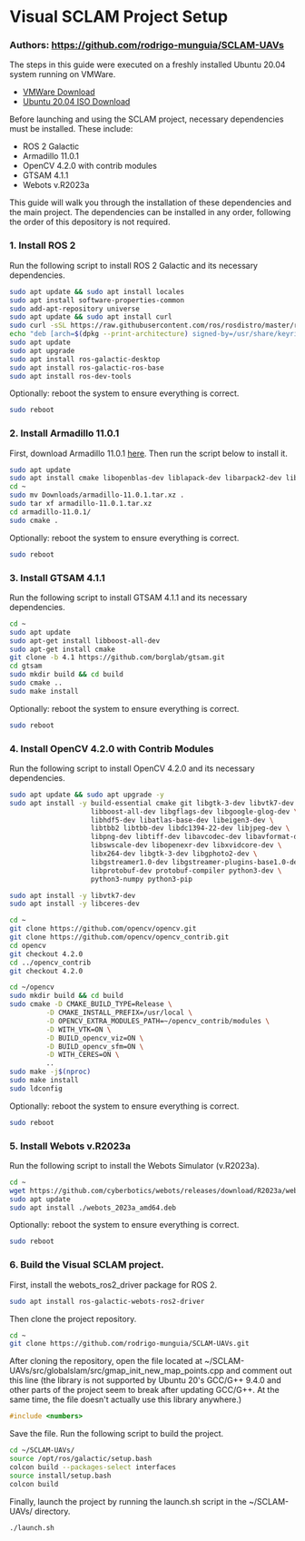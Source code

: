 # Visual SCLAM Project Setup
### Authors: https://github.com/rodrigo-munguia/SCLAM-UAVs

The steps in this guide were executed on a freshly installed Ubuntu 20.04 system running on VMWare.
- [VMWare Download](https://livecsupomona-my.sharepoint.com/:u:/g/personal/rickramirez_cpp_edu/EauwsEtVC3ZIpcxP7PNTYyQBfk_FGKrOK8cS6195BIdhJQ?e=aO1hES)
- [Ubuntu 20.04 ISO Download](https://releases.ubuntu.com/focal/ubuntu-20.04.6-desktop-amd64.iso)

Before launching and using the SCLAM project, necessary dependencies must be installed.
These include:
- ROS 2 Galactic
- Armadillo 11.0.1
- OpenCV 4.2.0 with contrib modules
- GTSAM 4.1.1
- Webots v.R2023a

This guide will walk you through the installation of these dependencies and the main project.
The dependencies can be installed in any order, following the order of this depository is not required.

### 1. Install ROS 2
Run the following script to install ROS 2 Galactic and its necessary dependencies.

```bash
sudo apt update && sudo apt install locales
sudo apt install software-properties-common
sudo add-apt-repository universe
sudo apt update && sudo apt install curl
sudo curl -sSL https://raw.githubusercontent.com/ros/rosdistro/master/ros.key -o /usr/share/keyrings/ros-archive-keyring.gpg
echo "deb [arch=$(dpkg --print-architecture) signed-by=/usr/share/keyrings/ros-archive-keyring.gpg] http://packages.ros.org/ros2/ubuntu $(. /etc/os-release && echo $UBUNTU_CODENAME) main" | sudo tee /etc/apt/sources.list.d/ros2.list > /dev/null
sudo apt update
sudo apt upgrade
sudo apt install ros-galactic-desktop
sudo apt install ros-galactic-ros-base
sudo apt install ros-dev-tools
```

Optionally: reboot the system to ensure everything is correct.
```bash
sudo reboot
```

### 2. Install Armadillo 11.0.1
First, download Armadillo 11.0.1 [here](https://sourceforge.net/projects/arma/files/armadillo-11.0.1.tar.xz/download?use_mirror=master).
Then run the script below to install it.

```bash
sudo apt update
sudo apt install cmake libopenblas-dev liblapack-dev libarpack2-dev libsuperlu-dev
cd ~
sudo mv Downloads/armadillo-11.0.1.tar.xz .
sudo tar xf armadillo-11.0.1.tar.xz
cd armadillo-11.0.1/
sudo cmake .
```

Optionally: reboot the system to ensure everything is correct.
```bash
sudo reboot
```

### 3. Install GTSAM 4.1.1
Run the following script to install GTSAM 4.1.1 and its necessary dependencies.

```bash
cd ~
sudo apt update
sudo apt-get install libboost-all-dev
sudo apt-get install cmake
git clone -b 4.1 https://github.com/borglab/gtsam.git
cd gtsam
sudo mkdir build && cd build
sudo cmake ..
sudo make install
```

Optionally: reboot the system to ensure everything is correct.
```bash
sudo reboot
```

### 4. Install OpenCV 4.2.0 with Contrib Modules
Run the following script to install OpenCV 4.2.0 and its necessary dependencies.

```bash
sudo apt update && sudo apt upgrade -y
sudo apt install -y build-essential cmake git libgtk-3-dev libvtk7-dev \
                    libboost-all-dev libgflags-dev libgoogle-glog-dev \
                    libhdf5-dev libatlas-base-dev libeigen3-dev \
                    libtbb2 libtbb-dev libdc1394-22-dev libjpeg-dev \
                    libpng-dev libtiff-dev libavcodec-dev libavformat-dev \
                    libswscale-dev libopenexr-dev libxvidcore-dev \
                    libx264-dev libgtk-3-dev libgphoto2-dev \
                    libgstreamer1.0-dev libgstreamer-plugins-base1.0-dev \
                    libprotobuf-dev protobuf-compiler python3-dev \
                    python3-numpy python3-pip

sudo apt install -y libvtk7-dev
sudo apt install -y libceres-dev

cd ~
git clone https://github.com/opencv/opencv.git
git clone https://github.com/opencv/opencv_contrib.git
cd opencv
git checkout 4.2.0
cd ../opencv_contrib
git checkout 4.2.0

cd ~/opencv
sudo mkdir build && cd build
sudo cmake -D CMAKE_BUILD_TYPE=Release \
         -D CMAKE_INSTALL_PREFIX=/usr/local \
         -D OPENCV_EXTRA_MODULES_PATH=~/opencv_contrib/modules \
         -D WITH_VTK=ON \
         -D BUILD_opencv_viz=ON \
         -D BUILD_opencv_sfm=ON \
         -D WITH_CERES=ON \
         ..
sudo make -j$(nproc)
sudo make install
sudo ldconfig
```

Optionally: reboot the system to ensure everything is correct.
```bash
sudo reboot
```

### 5. Install Webots v.R2023a
Run the following script to install the Webots Simulator (v.R2023a).

```bash
cd ~
wget https://github.com/cyberbotics/webots/releases/download/R2023a/webots_2023a_amd64.deb
sudo apt update
sudo apt install ./webots_2023a_amd64.deb
```

Optionally: reboot the system to ensure everything is correct.
```bash
sudo reboot
```

### 6. Build the Visual SCLAM project.
First, install the webots_ros2_driver package for ROS 2.
```bash
sudo apt install ros-galactic-webots-ros2-driver
```
Then clone the project repository.
```bash
cd ~
git clone https://github.com/rodrigo-munguia/SCLAM-UAVs.git
```
After cloning the repository, open the file located at ~/SCLAM-UAVs/src/globalslam/src/gmap_init_new_map_points.cpp and comment out this line (the <numbers> library is not supported by Ubuntu 20's GCC/G++ 9.4.0 and other parts of the project seem to break after updating GCC/G++. At the same time, the file doesn't actually use this library anywhere.)
```cpp
#include <numbers>
```
Save the file.
Run the following script to build the project.
```bash
cd ~/SCLAM-UAVs/
source /opt/ros/galactic/setup.bash
colcon build --packages-select interfaces
source install/setup.bash
colcon build
```
Finally, launch the project by running the launch.sh script in the ~/SCLAM-UAVs/ directory.
```bash
./launch.sh
```
